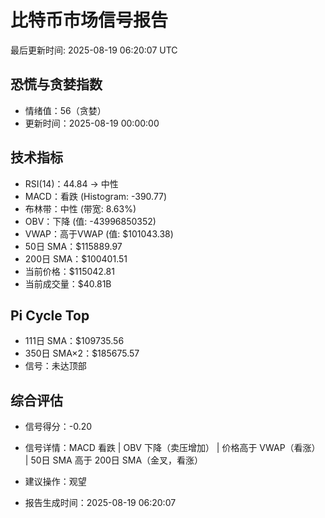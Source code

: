 # 比特币市场信号报告

最后更新时间: 2025-08-19 06:20:07 UTC

## 恐慌与贪婪指数
- 情绪值：56（贪婪）
- 更新时间：2025-08-19 00:00:00

## 技术指标
- RSI(14)：44.84 → 中性
- MACD：看跌 (Histogram: -390.77)
- 布林带：中性 (带宽: 8.63%)
- OBV：下降 (值: -43996850352)
- VWAP：高于VWAP (值: $101043.38)
- 50日 SMA：$115889.97
- 200日 SMA：$100401.51
- 当前价格：$115042.81
- 当前成交量：$40.81B

## Pi Cycle Top
- 111日 SMA：$109735.56
- 350日 SMA×2：$185675.57
- 信号：未达顶部

## 综合评估
- 信号得分：-0.20
- 信号详情：MACD 看跌 | OBV 下降（卖压增加） | 价格高于 VWAP（看涨） | 50日 SMA 高于 200日 SMA（金叉，看涨）
- 建议操作：观望

- 报告生成时间：2025-08-19 06:20:07